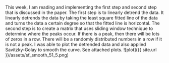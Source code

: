 This week, I am reading and implementing the first step and second step that is discussed in the paper. The first step is to linearly detrend the data. It linearly detrends the data by taking the least square fitted line of the data and turns the data a certain degree so that the fitted line is horizontal. The second step is to create a matrix that uses sliding window technique to determine where the peaks occur. If there is a peak, then there will be lots of zeros in a row. There will be a randomly distributed numbers in a row if it is not a peak. I was able to plot the detrended data and also applied Savitzky-Golay to smooth the curve. See attached plots.
![plot]({{ site.url }}/assets/sf_smooth_51_5.png)
